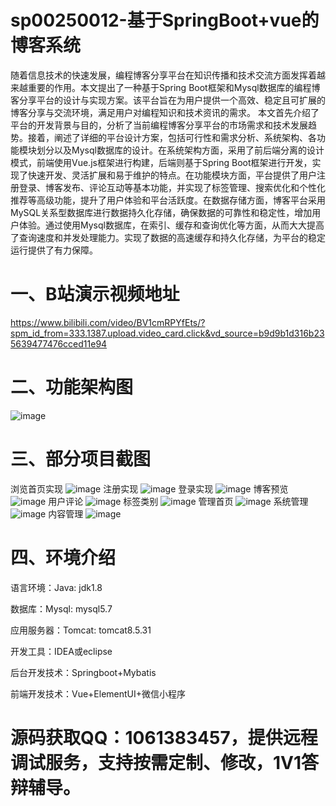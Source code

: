 
# sp00250012-基于SpringBoot+vue的博客系统
随着信息技术的快速发展，编程博客分享平台在知识传播和技术交流方面发挥着越来越重要的作用。本文提出了一种基于Spring Boot框架和Mysql数据库的编程博客分享平台的设计与实现方案。该平台旨在为用户提供一个高效、稳定且可扩展的博客分享与交流环境，满足用户对编程知识和技术资讯的需求。
本文首先介绍了平台的开发背景与目的，分析了当前编程博客分享平台的市场需求和技术发展趋势。接着，阐述了详细的平台设计方案，包括可行性和需求分析、系统架构、各功能模块划分以及Mysql数据库的设计。在系统架构方面，采用了前后端分离的设计模式，前端使用Vue.js框架进行构建，后端则基于Spring Boot框架进行开发，实现了快速开发、灵活扩展和易于维护的特点。在功能模块方面，平台提供了用户注册登录、博客发布、评论互动等基本功能，并实现了标签管理、搜索优化和个性化推荐等高级功能，提升了用户体验和平台活跃度。在数据存储方面，博客平台采用MySQL关系型数据库进行数据持久化存储，确保数据的可靠性和稳定性，增加用户体验。通过使用Mysql数据库，在索引、缓存和查询优化等方面，从而大大提高了查询速度和并发处理能力。实现了数据的高速缓存和持久化存储，为平台的稳定运行提供了有力保障。
# 一、B站演示视频地址
https://www.bilibili.com/video/BV1cmRPYfEts/?spm_id_from=333.1387.upload.video_card.click&vd_source=b9d9b1d316b235639477476cced11e94
# 二、功能架构图
![image](https://github.com/user-attachments/assets/836b89ec-2ecd-4ade-a4fe-ddb09bee09d7)

# 三、部分项目截图
浏览首页实现
![image](https://github.com/user-attachments/assets/3e6e15af-c2f1-4431-aa2d-f41b8b19cbb5)
注册实现
![image](https://github.com/user-attachments/assets/1e130444-25ae-4d49-a093-f303035a63ec)
登录实现
![image](https://github.com/user-attachments/assets/c43f8b60-a80d-4e52-8f1e-7e8829b6b52a)
博客预览
![image](https://github.com/user-attachments/assets/e6ce7d38-bdd3-4d5d-86ec-5dc83118ba16)
用户评论
![image](https://github.com/user-attachments/assets/b1be0cbf-b8fb-4eee-a3e7-ead19c8e58ac)
标签类别
![image](https://github.com/user-attachments/assets/73857e45-6132-4d58-bc76-2b6cdb75a6fb)
管理首页
![image](https://github.com/user-attachments/assets/9f286d93-fe3c-41b8-b9b0-d08034d176ba)
系统管理
![image](https://github.com/user-attachments/assets/e91de5c8-28a2-46cc-9a7e-20142168e853)
内容管理
![image](https://github.com/user-attachments/assets/525399d8-c86c-43e5-a9fb-19ce081aece3)


# 四、环境介绍
语言环境：Java: jdk1.8

数据库：Mysql: mysql5.7

应用服务器：Tomcat: tomcat8.5.31

开发工具：IDEA或eclipse

后台开发技术：Springboot+Mybatis

前端开发技术：Vue+ElementUI+微信小程序

# 源码获取QQ：1061383457，提供远程调试服务，支持按需定制、修改，1V1答辩辅导。
